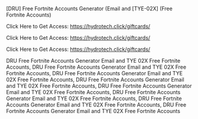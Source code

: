 [DRU] Free Fortnite Accounts Generator (Email and [TYE-02X] (Free Fortnite Accounts)

Click Here to Get Access: https://hydrotech.click/giftcards/

Click Here to Get Access: https://hydrotech.click/giftcards/

Click Here to Get Access: https://hydrotech.click/giftcards/

 DRU Free Fortnite Accounts Generator Email and TYE 02X Free Fortnite Accounts, DRU Free Fortnite Accounts Generator Email and TYE 02X Free Fortnite Accounts, DRU Free Fortnite Accounts Generator Email and TYE 02X Free Fortnite Accounts, DRU Free Fortnite Accounts Generator Email and TYE 02X Free Fortnite Accounts, DRU Free Fortnite Accounts Generator Email and TYE 02X Free Fortnite Accounts, DRU Free Fortnite Accounts Generator Email and TYE 02X Free Fortnite Accounts, DRU Free Fortnite Accounts Generator Email and TYE 02X Free Fortnite Accounts, DRU Free Fortnite Accounts Generator Email and TYE 02X Free Fortnite Accounts
